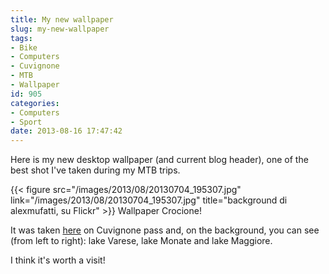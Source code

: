 ```yaml
---
title: My new wallpaper
slug: my-new-wallpaper
tags:
- Bike
- Computers
- Cuvignone
- MTB
- Wallpaper
id: 905
categories:
- Computers
- Sport
date: 2013-08-16 17:47:42
---
```


Here is my new desktop wallpaper (and current blog header), one of the best shot I've taken during my MTB trips.

{{< figure src="/images/2013/08/20130704_195307.jpg" link="/images/2013/08/20130704_195307.jpg" title="background di alexmufatti, su Flickr" >}} Wallpaper Crocione!

It was taken [here](https://www.google.it/maps/preview#!data=!1m4!1m3!1d3265!2d8.6702513!3d45.9207276!2m1!1e3&amp;fid=7) on Cuvignone pass and, on the background, you can see (from left to right): lake Varese, lake Monate and lake Maggiore.

I think it's worth a visit!
